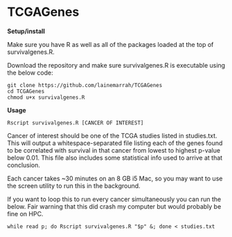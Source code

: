 # TCGAGenes

**Setup/install**

Make sure you have R as well as all of the packages loaded at the top of survivalgenes.R.

Download the repository and make sure survivalgenes.R is executable using the below code:
```
git clone https://github.com/lainemarrah/TCGAGenes
cd TCGAGenes
chmod u+x survivalgenes.R
```

**Usage**
```
Rscript survivalgenes.R [CANCER OF INTEREST]
```
Cancer of interest should be one of the TCGA studies listed in studies.txt. This will output a whitespace-separated file listing each of the genes found to be correlated with survival in that cancer from lowest to highest p-value below 0.01. This file also includes some statistical info used to arrive at that conclusion.

Each cancer takes ~30 minutes on an 8 GB i5 Mac, so you may want to use the screen utility to run this in the background.

If you want to loop this to run every cancer simultaneously you can run the below. Fair warning that this did crash my computer but would probably be fine on HPC.
```
while read p; do Rscript survivalgenes.R "$p" &; done < studies.txt
```


